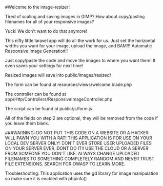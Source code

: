 #Welcome to the image-resizer!

Tired of scaling and saving images in GIMP?  How about copy/pasting filenames for all of your responsive images?  

Yuck!  We don't want to do that anymore!

This nifty little laravel app will do all the work for us.  Just set the horizontal widths you want for your image, upload the image, and BAM!!!  Automatic Responsive Image Generation!!

Just copy/paste the code and move the images to where you want them!  It even saves your settings for next time!

Resized images will save into 
public/images/resized/

The form can be found at 
resources/views/welcome.blade.php

The controller can be found at 
app/Http/Controllers/ResponsiveImageController.php

The script can be found at
public/js/form.js

All of the fields on step 2 are optional, they will be removed from the code if you leave them blank.

###WARNING:  DO NOT PUT THIS CODE ON A WEBSITE OR A HACKER WILL PAWN YOU WITH A RAT!  THIS APPLICATION IS FOR USE ON YOUR LOCAL DEV SERVER ONLY!  DON'T EVER STORE USER UPLOADED FILES ON YOUR SERVER EVER, DONT DO IT!! USE THE CLOUD OR A SERVER FROM SOMEONE YOU DON'T LIKE. ALWAYS CHANGE UPLOADED FILENAMES TO SOMETHING COMPLETELY RANDOM AND NEVER TRUST FILE EXTENSIONS.  SEARCH FOR OWASP TO LEARN MORE.

Troubleshooting:  This application uses the gd library for image manipulation so make sure it is enabled with phpinfo()